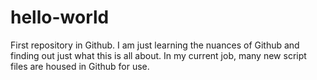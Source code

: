 # hello-world
First repository in Github.
I am just learning the nuances of Github and finding out
just what this is all about.  In my current job, many new
script files are housed in Github for use.
